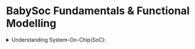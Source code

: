 # BabySoc Fundamentals & Functional Modelling
<details>
<summary>
Understanding System-On-Chip(SoC):
</summary>
  
  A **System on a Chip (SoC)** is an integrated circuit that consolidates all essential components of a computing system into a **single chip**. Unlike traditional systems, where the CPU, memory, and peripherals are separate components connected through buses, an SoC combines these elements to achieve **compactness, energy efficiency, and high performance**.

Modern devices such as **smartphones, tablets, smartwatches, and embedded IoT devices** rely heavily on SoC technology to deliver powerful functionality in limited space.
# Key Components of a System-on-Chip (SoC)

**1. Central Processing Unit (CPU):**
- Acts as the **brain** of the SoC, responsible for executing instructions and handling tasks.  
- **Sub-components:**
  - **ALU (Arithmetic Logic Unit):** Performs arithmetic and logical operations.  
  - **Control Unit (CU):** Directs data flow and manages instruction execution.  
  - **Registers:** High-speed temporary storage for instructions and data. 

**2. Memory Units:**
- **RAM (Random Access Memory):** Volatile storage for active data and instructions.  
- **ROM / Flash:** Non-volatile storage for firmware, OS, and critical programs.  


**3. Input/Output Interfaces (I/O):**
- Enable communication between the SoC and external peripherals.  
- **Common interfaces:**
  - GPIO (General-Purpose Input/Output)  
  - UART (Universal Asynchronous Receiver/Transmitter)  
  - SPI (Serial Peripheral Interface)  
  - I²C (Inter-Integrated Circuit)  

**4. Graphics Processing Unit (GPU):**
- Dedicated to **rendering graphics, images, and user interfaces**.  
- Optimized for **parallel processing**, improving multimedia and gaming performance.  

**5. Digital Signal Processor (DSP):**
- Specialized for **real-time signal manipulation**.  
- **Applications:**
  - Audio noise cancellation  
  - Video/image enhancement  
  - Sensor data filtering  



**6. Power Management Unit (PMU):**
- Controls **power distribution** within the SoC.  
- Ensures **efficient energy usage**, boosting performance and battery life.  

**7. Specialized Features:**
- Additional integrated components depending on device requirements:  
  - **Connectivity modules:** Wi-Fi, Bluetooth, LTE/5G  
  - **Security engines:** Hardware-based encryption/decryption  
  - **AI/ML accelerators:** For advanced computing tasks  
  - **Camera/Image processors:** For vision-based applications  



**Visual Representation:**
Here’s a simple SoC block diagram for better understanding:  

![SoC Block Diagram](https://github.com/JANADINI/RISC-V-TAPEOUT/blob/main/Week-2/Pictures/SoC_Design_Flow.jpeg))

---
# Advantages of System-on-Chip (SoC)

**1. Space Efficiency:**
- Multiple components are integrated into a **single chip**, reducing PCB (Printed Circuit Board) size.  
- Ideal for compact devices like smartphones, wearables, and IoT gadgets.  
**2. Power Efficiency:**
- On-chip integration **minimizes power consumption** by reducing inter-component communication overhead.  
- Essential for **battery-powered portable devices**.  
**3. High Performance:**
- SoCs use **fast internal interconnects** between CPU, GPU, DSP, and memory.  
- This reduces latency and boosts overall processing speed.  
**4. Cost Reduction:**
- Fewer discrete components → **lower manufacturing, packaging, and assembly costs**.  
- Economical for mass production of consumer electronics.  
**5. Reliability:**
- Reduced number of external parts leads to **fewer points of failure**.  
- Increases device durability and long-term stability.  

---
**Common Applications of SoCs**  
- **Consumer Electronics:** Smartphones, tablets, smartwatches  
- **IoT Devices:** Home automation, wearable health gadgets  
- **Embedded Systems:** Automotive control units, smart TVs, industrial machines  
- **Gaming Consoles:** Handheld and portable devices



</details>
